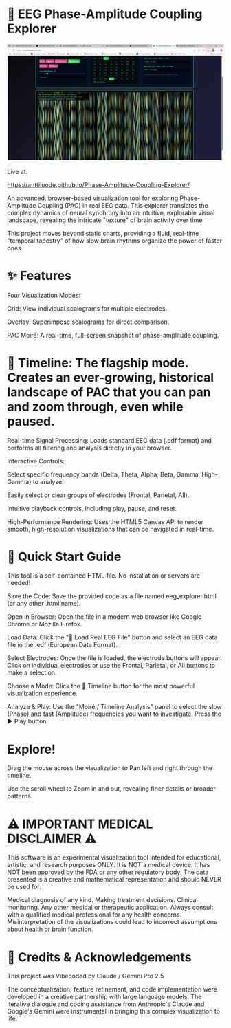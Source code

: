 # 🧠 EEG Phase-Amplitude Coupling Explorer

![Pac Image](pac.png)

Live at: 

https://anttiluode.github.io/Phase-Amplitude-Coupling-Explorer/

An advanced, browser-based visualization tool for exploring Phase-Amplitude Coupling (PAC) in real EEG data. This explorer translates
the complex dynamics of neural synchrony into an intuitive, explorable visual landscape, revealing the intricate "texture" of brain activity over time.

This project moves beyond static charts, providing a fluid, real-time "temporal tapestry" of how slow brain rhythms organize the power of faster ones.

# ✨ Features

Four Visualization Modes:

Grid: View individual scalograms for multiple electrodes.

Overlay: Superimpose scalograms for direct comparison.

PAC Moiré: A real-time, full-screen snapshot of phase-amplitude coupling.

# 📜 Timeline: The flagship mode. Creates an ever-growing, historical landscape of PAC that you can pan and zoom through, even while paused.

Real-time Signal Processing: Loads standard EEG data (.edf format) and performs all filtering and analysis directly in your browser.

Interactive Controls:

Select specific frequency bands (Delta, Theta, Alpha, Beta, Gamma, High-Gamma) to analyze.

Easily select or clear groups of electrodes (Frontal, Parietal, All).

Intuitive playback controls, including play, pause, and reset.

High-Performance Rendering: Uses the HTML5 Canvas API to render smooth, high-resolution visualizations that can be navigated in real-time.

# 🚀 Quick Start Guide

This tool is a self-contained HTML file. No installation or servers are needed!

Save the Code: Save the provided code as a file named eeg_explorer.html (or any other .html name).

Open in Browser: Open the file in a modern web browser like Google Chrome or Mozilla Firefox.

Load Data: Click the "📁 Load Real EEG File" button and select an EEG data file in the .edf (European Data Format).

Select Electrodes: Once the file is loaded, the electrode buttons will appear. Click on individual electrodes or use the Frontal, Parietal,
or All buttons to make a selection.

Choose a Mode: Click the 📜 Timeline button for the most powerful visualization experience.

Analyze & Play: Use the "Moiré / Timeline Analysis" panel to select the slow (Phase) and fast (Amplitude) frequencies you want to investigate.
Press the ▶️ Play button.

# Explore!

Drag the mouse across the visualization to Pan left and right through the timeline.

Use the scroll wheel to Zoom in and out, revealing finer details or broader patterns.

# ⚠️ IMPORTANT MEDICAL DISCLAIMER ⚠️

This software is an experimental visualization tool intended for educational, artistic, and research purposes ONLY.
It is NOT a medical device. It has NOT been approved by the FDA or any other regulatory body. The data presented is a
creative and mathematical representation and should NEVER be used for:

Medical diagnosis of any kind.
Making treatment decisions.
Clinical monitoring.
Any other medical or therapeutic application.
Always consult with a qualified medical professional for any health concerns. Misinterpretation of the visualizations could 
lead to incorrect assumptions about health or brain function.
# 🙏 Credits & Acknowledgements

This project was Vibecoded by Claude / Gemini Pro 2.5

The conceptualization, feature refinement, and code implementation were developed in a creative partnership with large language models.
The iterative dialogue and coding assistance from Anthropic's Claude and Google's Gemini were instrumental in bringing this complex visualization to life.
